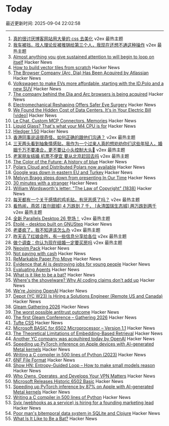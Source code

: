 # Today

最近更新时间: 2025-09-04 22:02:58

--- 
1. [真的很讨厌博客网站用大量的 css 去美化](https://www.v2ex.com/t/1157094) v2ex 最热主题
2. [我车被挡，找人理论反被推锅给第三个人，我现在还想不通这种操作](https://www.v2ex.com/t/1157042) v2ex 最热主题
3. [Almost anything you give sustained attention to will begin to loop on itself](https://www.henrikkarlsson.xyz/p/attention) Hacker News
4. [How to build vector tiles from scratch](https://www.debuisne.com/writing/geo-tiles/) Hacker News
5. [The Browser Company (Arc, Dia) Has Been Acquired by Atlassian](https://www.atlassian.com/blog/announcements/atlassian-acquires-the-browser-company) Hacker News
6. [Volkswagen to make EVs more affordable, starting with the ID.Polo and a new SUV](https://electrek.co/2025/09/03/meet-volkswagen-id-polo-affordable-ev-coming-soon/) Hacker News
7. [The company behind the Dia and Arc browsers is being acquired](https://www.theverge.com/web/770947/browser-company-arc-dia-acquired-atlassian) Hacker News
8. [Electromechanical Reshaping Offers Safer Eye Surgery](https://spectrum.ieee.org/electrochemistry-for-eye-surgeries) Hacker News
9. [We Found the Hidden Cost of Data Centers. It's in Your Electric Bill [video]](https://www.youtube.com/watch?v=YN6BEUA4jNU) Hacker News
10. [Le Chat. Custom MCP Connectors. Memories](https://mistral.ai/news/le-chat-mcp-connectors-memories) Hacker News
11. [Liquid Glass? That's what your M4 CPU is for](https://idiallo.com/byte-size/apple-liquid-glass) Hacker News
12. [Hledger 1.50](https://github.com/simonmichael/hledger/releases/tag/1.50) Hacker News
13. [香港同事说话很奇怪，如何正确的跟他们沟通？](https://www.v2ex.com/t/1157052) v2ex 最热主题
14. [三天两头看到抽象情感贴，我作为一个过来人真的想劝劝你们这些年轻人，婚姻千万不要凑合，更不要让小头控制大头🤣](https://www.v2ex.com/t/1157038) v2ex 最热主题
15. [老家朋友结婚 机票不便宜 要从北京赶回去吗](https://www.v2ex.com/t/1157023) v2ex 最热主题
16. [The Color of the Future: A history of blue](https://www.hopefulmons.com/p/the-color-of-the-future) Hacker News
17. [Polars Cloud and Distributed Polars now available](https://pola.rs/posts/polars-cloud-launch/) Hacker News
18. [Google was down in eastern EU and Turkey](https://www.novinite.com/articles/234225/Google+Down+in+Eastern+Europe+%28UPDATED%29) Hacker News
19. [Melvyn Bragg steps down from presenting In Our Time](https://www.bbc.co.uk/mediacentre/2025/melvyn-bragg-decides-to-step-down-from-presenting-in-our-time/) Hacker News
20. [30 minutes with a stranger](https://pudding.cool/2025/06/hello-stranger/) Hacker News
21. [William Wordsworth's letter: "The Law of Copyright" (1838)](https://gutenberg.org/cache/epub/76806/pg76806-images.html) Hacker News
22. [每天都有一个关于感情的鸡毛贴，有厌恶感了吗？](https://www.v2ex.com/t/1156993) v2ex 最热主题
23. [看热闹，燕郊 [首尔甜城] 4 万跌到 7 千， [永清国瑞生态城] 两万跌到两千](https://www.v2ex.com/t/1156975) v2ex 最热主题
24. [全新 Parallels Desktop 26 登场！](https://www.v2ex.com/t/1156958) v2ex 最热主题
25. [Étoilé – desktop built on GNUStep](http://etoileos.com/) Hacker News
26. [老婆疯了，我不知道该怎么办](https://www.v2ex.com/t/1156983) v2ex 最热主题
27. [昨天去了红娘会所，有一些信息分享给各位](https://www.v2ex.com/t/1156960) v2ex 最热主题
28. [做个调查：你认为现在结婚一定要买房吗](https://www.v2ex.com/t/1156950) v2ex 最热主题
29. [Neovim Pack](https://neovim.io/doc/user/pack.html#vim.pack) Hacker News
30. [Not paying with cash](https://rubenerd.com/not-paying-with-cash/) Hacker News
31. [ReMarkable Paper Pro Move](https://remarkable.com/products/remarkable-paper/pro-move) Hacker News
32. [Evidence that AI is destroying jobs for young people](https://www.derekthompson.org/p/the-evidence-that-ai-is-destroying) Hacker News
33. [Evaluating Agents](https://aunhumano.com/index.php/2025/09/03/on-evaluating-agents/) Hacker News
34. [What is it like to be a bat?](https://en.wikipedia.org/wiki/What_Is_It_Like_to_Be_a_Bat%3F) Hacker News
35. [Where's the shovelware? Why AI coding claims don't add up](https://mikelovesrobots.substack.com/p/wheres-the-shovelware-why-ai-coding) Hacker News
36. [We're Joining OpenAI](https://www.alexcodes.app/blog/alex-team-joins-openai) Hacker News
37. [Depot (YC W23) Is Hiring a Solutions Engineer (Remote US and Canada)](https://www.ycombinator.com/companies/depot/jobs/U54HGtn-solutions-engineer) Hacker News
38. [Gleam Gathering 2026](https://gleamgathering.com/) Hacker News
39. [The worst possible antitrust outcome](https://pluralistic.net/2025/09/03/unpunishing-process/) Hacker News
40. [The first Gleam Conference – Gathering 2026](https://gleamgathering.com/) Hacker News
41. [Tufte CSS](https://edwardtufte.github.io/tufte-css/) Hacker News
42. [Microsoft BASIC for 6502 Microprocessor – Version 1.1](https://github.com/microsoft/BASIC-M6502) Hacker News
43. [The Theoretical Limitations of Embedding-Based Retrieval](https://www.alphaxiv.org/abs/2508.21038v1) Hacker News
44. [Another YC company was acquihired today by OpenAI](https://www.alexcodes.app/blog/alex-team-joins-openai) Hacker News
45. [Speeding up PyTorch inference on Apple devices with AI-generated Metal kernels](https://gimletlabs.ai/blog/ai-generated-metal-kernels) Hacker News
46. [Writing a C compiler in 500 lines of Python (2023)](https://vgel.me/posts/c500/) Hacker News
47. [6NF File Format](https://habr.com/en/articles/942516/) Hacker News
48. [Show HN: Entropy-Guided Loop – How to make small models reason](https://github.com/monostate/weave-logprobs-reasoning-loop) Hacker News
49. [Who Owns, Operates, and Develops Your VPN Matters](https://www.opentech.fund/news/who-owns-operates-and-develops-your-vpn-matters-an-analysis-of-transparency-vs-anonymity-in-the-vpn-ecosystem-and-implications-for-users/) Hacker News
50. [Microsoft Releases Historic 6502 Basic](https://github.com/microsoft/BASIC-M6502) Hacker News
51. [Speeding up PyTorch inference by 87% on Apple with AI-generated Metal kernels](https://gimletlabs.ai/blog/ai-generated-metal-kernels) Hacker News
52. [Writing a C compiler in 500 lines of Python](https://vgel.me/posts/c500/) Hacker News
53. [Svix (webhooks as a service) is hiring for a founding marketing lead](https://www.svix.com/careers/?ashby_jid=ca9d34d5-94c9-4729-836a-423725ee8b22) Hacker News
54. [Poor man's bitemporal data system in SQLite and Clojure](https://www.evalapply.org/posts/poor-mans-time-oriented-data-system/index.html) Hacker News
55. [What Is It Like to Be a Bat?](https://en.wikipedia.org/wiki/What_Is_It_Like_to_Be_a_Bat%3F) Hacker News
